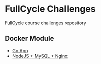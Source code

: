 # FullCycle Challenges

FullCycle course challenges repository

## Docker Module
- [Go App](./Docker/Go/)
- [NodeJS + MySQL + Nginx](./Docker/NodeJs/)
